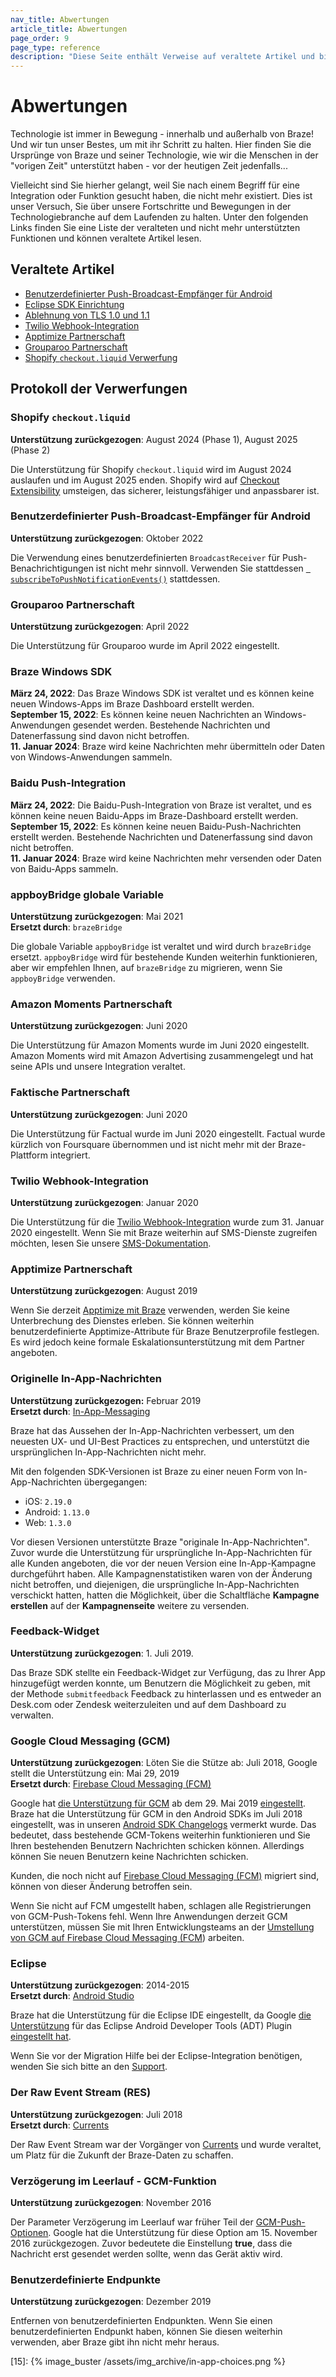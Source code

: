 ```yaml
---
nav_title: Abwertungen
article_title: Abwertungen
page_order: 9
page_type: reference
description: "Diese Seite enthält Verweise auf veraltete Artikel und bietet eine Liste veralteter und nicht unterstützter Funktionen."
---
```


# Abwertungen

Technologie ist immer in Bewegung - innerhalb und außerhalb von Braze! Und wir tun unser Bestes, um mit ihr Schritt zu halten. Hier finden Sie die Ursprünge von Braze und seiner Technologie, wie wir die Menschen in der "vorigen Zeit" unterstützt haben - vor der heutigen Zeit jedenfalls...

Vielleicht sind Sie hierher gelangt, weil Sie nach einem Begriff für eine Integration oder Funktion gesucht haben, die nicht mehr existiert. Dies ist unser Versuch, Sie über unsere Fortschritte und Bewegungen in der Technologiebranche auf dem Laufenden zu halten. Unter den folgenden Links finden Sie eine Liste der veralteten und nicht mehr unterstützten Funktionen und können veraltete Artikel lesen.

## Veraltete Artikel

- [Benutzerdefinierter Push-Broadcast-Empfänger für Android]({{site.baseurl}}/help/release_notes/deprecations/custom_broadcast_receiver/)
- [Eclipse SDK Einrichtung]({{site.baseurl}}/help/release_notes/deprecations/eclipse_setup_deprecated/)
- [Ablehnung von TLS 1.0 und 1.1]({{site.baseurl}}/help/release_notes/deprecations/tls_deprecation/)
- [Twilio Webhook-Integration]({{site.baseurl}}/help/release_notes/deprecations/twilio/)
- [Apptimize Partnerschaft]({{site.baseurl}}/help/release_notes/deprecations/apptimize/)
- [Grouparoo Partnerschaft]({{site.baseurl}}/help/release_notes/deprecations/grouparoo)
- [Shopify `checkout.liquid` Verwerfung]({{site.baseurl}}/help/release_notes/deprecations/shopify_checkout/)

## Protokoll der Verwerfungen

### Shopify `checkout.liquid`

**Unterstützung zurückgezogen**: August 2024 (Phase 1), August 2025 (Phase 2)

Die Unterstützung für Shopify `checkout.liquid` wird im August 2024 auslaufen und im August 2025 enden. Shopify wird auf [Checkout Extensibility](https://www.shopify.com/enterprise/blog/checkout-extensibility-winter-editions) umsteigen, das sicherer, leistungsfähiger und anpassbarer ist.

### Benutzerdefinierter Push-Broadcast-Empfänger für Android

**Unterstützung zurückgezogen**: Oktober 2022

Die Verwendung eines benutzerdefinierten `BroadcastReceiver` für Push-Benachrichtigungen ist nicht mehr sinnvoll. Verwenden Sie stattdessen [` subscribeToPushNotificationEvents()`](/docs/developer_guide/platform_integration_guides/android/push_notifications/android/customization/custom_event_callback/) stattdessen.

### Grouparoo Partnerschaft

**Unterstützung zurückgezogen**: April 2022

Die Unterstützung für Grouparoo wurde im April 2022 eingestellt.

### Braze Windows SDK

**März 24, 2022**: Das Braze Windows SDK ist veraltet und es können keine neuen Windows-Apps im Braze Dashboard erstellt werden.<br>
**September 15, 2022**: Es können keine neuen Nachrichten an Windows-Anwendungen gesendet werden. Bestehende Nachrichten und Datenerfassung sind davon nicht betroffen.<br>
**11\. Januar 2024**: Braze wird keine Nachrichten mehr übermitteln oder Daten von Windows-Anwendungen sammeln.

### Baidu Push-Integration

**März 24, 2022**: Die Baidu-Push-Integration von Braze ist veraltet, und es können keine neuen Baidu-Apps im Braze-Dashboard erstellt werden. <br>
**September 15, 2022**: Es können keine neuen Baidu-Push-Nachrichten erstellt werden. Bestehende Nachrichten und Datenerfassung sind davon nicht betroffen.<br>
**11\. Januar 2024**: Braze wird keine Nachrichten mehr versenden oder Daten von Baidu-Apps sammeln.

### appboyBridge globale Variable

**Unterstützung zurückgezogen**: Mai 2021<br>
**Ersetzt durch**: `brazeBridge`

Die globale Variable `appboyBridge` ist veraltet und wird durch `brazeBridge` ersetzt. `appboyBridge` wird für bestehende Kunden weiterhin funktionieren, aber wir empfehlen Ihnen, auf `brazeBridge` zu migrieren, wenn Sie `appboyBridge` verwenden.

### Amazon Moments Partnerschaft

**Unterstützung zurückgezogen**: Juni 2020

Die Unterstützung für Amazon Moments wurde im Juni 2020 eingestellt. Amazon Moments wird mit Amazon Advertising zusammengelegt und hat seine APIs und unsere Integration veraltet.

### Faktische Partnerschaft

**Unterstützung zurückgezogen**: Juni 2020

Die Unterstützung für Factual wurde im Juni 2020 eingestellt. Factual wurde kürzlich von Foursquare übernommen und ist nicht mehr mit der Braze-Plattform integriert.

### Twilio Webhook-Integration

**Unterstützung zurückgezogen**: Januar 2020

Die Unterstützung für die [Twilio Webhook-Integration]({{site.baseurl}}/partners/twilio/) wurde zum 31\. Januar 2020 eingestellt. Wenn Sie mit Braze weiterhin auf SMS-Dienste zugreifen möchten, lesen Sie unsere [SMS-Dokumentation]({{site.baseurl}}/user_guide/message_building_by_channel/sms/).

### Apptimize Partnerschaft

**Unterstützung zurückgezogen**: August 2019

Wenn Sie derzeit [Apptimize mit Braze]({{site.baseurl}}/help/release_notes/deprecations/apptimize) verwenden, werden Sie keine Unterbrechung des Dienstes erleben. Sie können weiterhin benutzerdefinierte Apptimize-Attribute für Braze Benutzerprofile festlegen. Es wird jedoch keine formale Eskalationsunterstützung mit dem Partner angeboten.

### Originelle In-App-Nachrichten

**Unterstützung zurückgezogen:** Februar 2019<br>
**Ersetzt durch**: [In-App-Messaging]({{site.baseurl}}/user_guide/message_building_by_channel/in-app_messages/creating_an_in-app_message)

Braze hat das Aussehen der In-App-Nachrichten verbessert, um den neuesten UX- und UI-Best Practices zu entsprechen, und unterstützt die ursprünglichen In-App-Nachrichten nicht mehr.

Mit den folgenden SDK-Versionen ist Braze zu einer neuen Form von In-App-Nachrichten übergegangen:
- iOS: `2.19.0`
- Android: `1.13.0`
- Web: `1.3.0`

Vor diesen Versionen unterstützte Braze "originale In-App-Nachrichten". Zuvor wurde die Unterstützung für ursprüngliche In-App-Nachrichten für alle Kunden angeboten, die vor der neuen Version eine In-App-Kampagne durchgeführt haben. Alle Kampagnenstatistiken waren von der Änderung nicht betroffen, und diejenigen, die ursprüngliche In-App-Nachrichten verschickt hatten, hatten die Möglichkeit, über die Schaltfläche **Kampagne erstellen** auf der **Kampagnenseite** weitere zu versenden.

### Feedback-Widget

**Unterstützung zurückgezogen**: 1\. Juli 2019.

Das Braze SDK stellte ein Feedback-Widget zur Verfügung, das zu Ihrer App hinzugefügt werden konnte, um Benutzern die Möglichkeit zu geben, mit der Methode `submitfeedback` Feedback zu hinterlassen und es entweder an Desk.com oder Zendesk weiterzuleiten und auf dem Dashboard zu verwalten.

### Google Cloud Messaging (GCM)

**Unterstützung zurückgezogen**: Löten Sie die Stütze ab: Juli 2018, Google stellt die Unterstützung ein: Mai 29, 2019<br>
**Ersetzt durch**: [Firebase Cloud Messaging (FCM)]({{site.baseurl}}/developer_guide/platform_integration_guides/android/push_notifications/integration/standard_integration/#step-1-enable-firebase)

Google hat [die Unterstützung für GCM](https://developers.googleblog.com/2018/04/time-to-upgrade-from-gcm-to-fcm.html) ab dem 29\. Mai 2019 [eingestellt](https://developers.googleblog.com/2018/04/time-to-upgrade-from-gcm-to-fcm.html). Braze hat die Unterstützung für GCM in den Android SDKs im Juli 2018 eingestellt, was in unseren [Android SDK Changelogs](https://github.com/braze-inc/braze-android-sdk/blob/master/CHANGELOG.md) vermerkt wurde. Das bedeutet, dass bestehende GCM-Tokens weiterhin funktionieren und Sie Ihren bestehenden Benutzern Nachrichten schicken können. Allerdings können Sie neuen Benutzern keine Nachrichten schicken.

Kunden, die noch nicht auf [Firebase Cloud Messaging (FCM)]({{site.baseurl}}/developer_guide/platform_integration_guides/android/push_notifications/integration/standard_integration/#step-1-enable-firebase) migriert sind, können von dieser Änderung betroffen sein.

Wenn Sie nicht auf FCM umgestellt haben, schlagen alle Registrierungen von GCM-Push-Tokens fehl. Wenn Ihre Anwendungen derzeit GCM unterstützen, müssen Sie mit Ihren Entwicklungsteams an der [Umstellung von GCM auf Firebase Cloud Messaging (FCM](https://developers.google.com/cloud-messaging/android/android-migrate-fcm)) arbeiten.

### Eclipse

**Unterstützung zurückgezogen**: 2014-2015<br>
**Ersetzt durch**: [Android Studio]({{site.baseurl}}/developer_guide/platform_integration_guides/android/initial_sdk_setup/android_sdk_integration/#using-android-studio)

Braze hat die Unterstützung für die Eclipse IDE eingestellt, da Google [die Unterstützung](http://android-developers.blogspot.com/2015/06/an-update-on-eclipse-android-developer.html) für das Eclipse Android Developer Tools (ADT) Plugin [eingestellt hat](http://android-developers.blogspot.com/2015/06/an-update-on-eclipse-android-developer.html). 

Wenn Sie vor der Migration Hilfe bei der Eclipse-Integration benötigen, wenden Sie sich bitte an den [Support]({{site.baseurl}}/support_contact/).

### Der Raw Event Stream (RES)

**Unterstützung zurückgezogen**: Juli 2018<br>
**Ersetzt durch**: [Currents]({{site.baseurl}}/partners/braze_currents/about/)

Der Raw Event Stream war der Vorgänger von [Currents]({{site.baseurl}}/partners/braze_currents/about/) und wurde veraltet, um Platz für die Zukunft der Braze-Daten zu schaffen.

### Verzögerung im Leerlauf - GCM-Funktion

**Unterstützung zurückgezogen**: November 2016

Der Parameter Verzögerung im Leerlauf war früher Teil der [GCM-Push-Optionen](https://developers.google.com/cloud-messaging/http-server-ref). Google hat die Unterstützung für diese Option am 15\. November 2016 zurückgezogen. Zuvor bedeutete die Einstellung **true**, dass die Nachricht erst gesendet werden sollte, wenn das Gerät aktiv wird.

### Benutzerdefinierte Endpunkte

**Unterstützung zurückgezogen**: Dezember 2019

Entfernen von benutzerdefinierten Endpunkten. Wenn Sie einen benutzerdefinierten Endpunkt haben, können Sie diesen weiterhin verwenden, aber Braze gibt ihn nicht mehr heraus.


[15]: {% image_buster /assets/img_archive/in-app-choices.png %}
